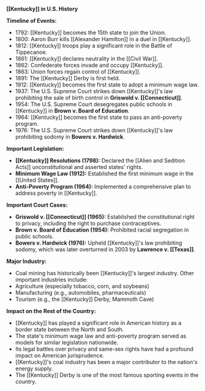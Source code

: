 **[[Kentucky]] in U.S. History**

**Timeline of Events:**

* 1792: [[Kentucky]] becomes the 15th state to join the Union.
* 1800: Aaron Burr kills [[Alexander Hamilton]] in a duel in [[Kentucky]].
* 1812: [[Kentucky]] troops play a significant role in the Battle of Tippecanoe.
* 1861: [[Kentucky]] declares neutrality in the [[Civil War]].
* 1862: Confederate forces invade and occupy [[Kentucky]].
* 1863: Union forces regain control of [[Kentucky]].
* 1891: The [[Kentucky]] Derby is first held.
* 1912: [[Kentucky]] becomes the first state to adopt a minimum wage law.
* 1937: The U.S. Supreme Court strikes down [[Kentucky]]'s law prohibiting the sale of birth control in **Griswold v. [[Connecticut]]**.
* 1954: The U.S. Supreme Court desegregates public schools in [[Kentucky]] in **Brown v. Board of Education**.
* 1964: [[Kentucky]] becomes the first state to pass an anti-poverty program.
* 1976: The U.S. Supreme Court strikes down [[Kentucky]]'s law prohibiting sodomy in **Bowers v. Hardwick**.

**Important Legislation:**

* **[[Kentucky]] Resolutions (1798):** Declared the [[Alien and Sedition Acts]] unconstitutional and asserted states' rights.
* **Minimum Wage Law (1912):** Established the first minimum wage in the [[United States]].
* **Anti-Poverty Program (1964):** Implemented a comprehensive plan to address poverty in [[Kentucky]].

**Important Court Cases:**

* **Griswold v. [[Connecticut]] (1965):** Established the constitutional right to privacy, including the right to purchase contraceptives.
* **Brown v. Board of Education (1954):** Prohibited racial segregation in public schools.
* **Bowers v. Hardwick (1976):** Upheld [[Kentucky]]'s law prohibiting sodomy, which was later overturned in 2003 by **Lawrence v. [[Texas]]**.

**Major Industry:**

* Coal mining has historically been [[Kentucky]]'s largest industry. Other important industries include:
 * Agriculture (especially tobacco, corn, and soybeans)
 * Manufacturing (e.g., automobiles, pharmaceuticals)
 * Tourism (e.g., the [[Kentucky]] Derby, Mammoth Cave)

**Impact on the Rest of the Country:**

* [[Kentucky]] has played a significant role in American history as a border state between the North and South.
* The state's minimum wage law and anti-poverty program served as models for similar legislation nationwide.
* Its legal battles over privacy and same-sex rights have had a profound impact on American jurisprudence.
* [[Kentucky]]'s coal industry has been a major contributor to the nation's energy supply.
* The [[Kentucky]] Derby is one of the most famous sporting events in the country.